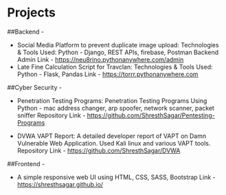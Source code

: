 # Projects

##Backend - 
  * Social Media Platform to prevent duplicate image upload: 
      Technologies & Tools Used: Python - Django, REST APIs, firebase, Postman
      Backend Admin Link - https://neu8rino.pythonanywhere.com/admin
  * Late Fine Calculation Script for Travclan:
      Technologies & Tools Used: Python - Flask, Pandas
      Link - https://torrr.pythonanywhere.com


##Cyber Security - 
   * Penetration Testing Programs:
       Penetration Testing Programs Using Python - mac address changer, arp spoofer, network scanner, packet sniffer
       Repository Link - https://github.com/ShresthSagar/Pentesting-Programs

   * DVWA VAPT Report: 
       A detailed developer report of VAPT on Damn Vulnerable Web Application.
       Used Kali linux and various VAPT tools.
       Repository Link - https://github.com/ShresthSagar/DVWA

##Frontend - 
   * A simple responsive web UI using HTML, CSS, SASS, Bootstrap
       Link - https://shresthsagar.github.io/
    
